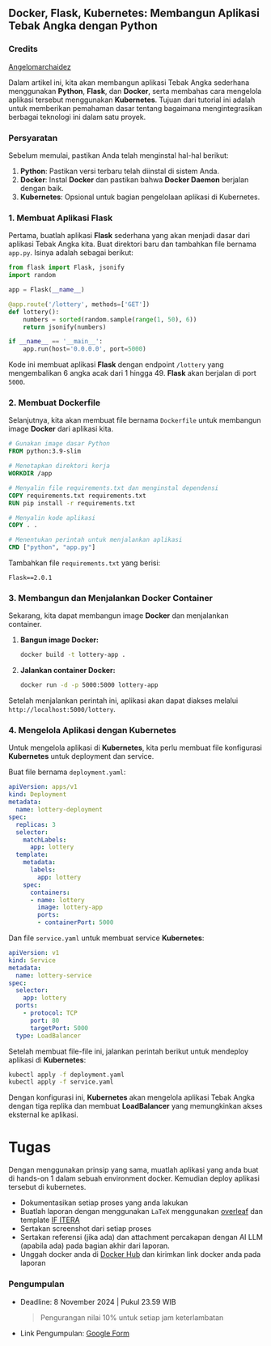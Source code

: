 ## Docker, Flask, Kubernetes: Membangun Aplikasi Tebak Angka dengan Python

### Credits

[Angelomarchaidez](https://medium.com/@angelomarchaidez/docker-flask-kubernetes-building-a-lottery-application-with-python-8d38af40a3d4)

Dalam artikel ini, kita akan membangun aplikasi Tebak Angka sederhana menggunakan **Python**, **Flask**, dan **Docker**, serta membahas cara mengelola aplikasi tersebut menggunakan **Kubernetes**. Tujuan dari tutorial ini adalah untuk memberikan pemahaman dasar tentang bagaimana mengintegrasikan berbagai teknologi ini dalam satu proyek.

### Persyaratan

Sebelum memulai, pastikan Anda telah menginstal hal-hal berikut:
1. **Python**: Pastikan versi terbaru telah diinstal di sistem Anda.
2. **Docker**: Instal **Docker** dan pastikan bahwa **Docker Daemon** berjalan dengan baik.
3. **Kubernetes**: Opsional untuk bagian pengelolaan aplikasi di Kubernetes.

### 1. Membuat Aplikasi Flask

Pertama, buatlah aplikasi **Flask** sederhana yang akan menjadi dasar dari aplikasi Tebak Angka kita. Buat direktori baru dan tambahkan file bernama `app.py`. Isinya adalah sebagai berikut:

```python
from flask import Flask, jsonify
import random

app = Flask(__name__)

@app.route('/lottery', methods=['GET'])
def lottery():
    numbers = sorted(random.sample(range(1, 50), 6))
    return jsonify(numbers)

if __name__ == '__main__':
    app.run(host='0.0.0.0', port=5000)
```

Kode ini membuat aplikasi **Flask** dengan endpoint `/lottery` yang mengembalikan 6 angka acak dari 1 hingga 49. **Flask** akan berjalan di port `5000`.

### 2. Membuat Dockerfile

Selanjutnya, kita akan membuat file bernama `Dockerfile` untuk membangun image **Docker** dari aplikasi kita.

```dockerfile
# Gunakan image dasar Python
FROM python:3.9-slim

# Menetapkan direktori kerja
WORKDIR /app

# Menyalin file requirements.txt dan menginstal dependensi
COPY requirements.txt requirements.txt
RUN pip install -r requirements.txt

# Menyalin kode aplikasi
COPY . .

# Menentukan perintah untuk menjalankan aplikasi
CMD ["python", "app.py"]
```

Tambahkan file `requirements.txt` yang berisi:

```
Flask==2.0.1
```

### 3. Membangun dan Menjalankan Docker Container

Sekarang, kita dapat membangun image **Docker** dan menjalankan container.

1. **Bangun image Docker:**
   ```bash
   docker build -t lottery-app .
   ```

2. **Jalankan container Docker:**
   ```bash
   docker run -d -p 5000:5000 lottery-app
   ```

Setelah menjalankan perintah ini, aplikasi akan dapat diakses melalui `http://localhost:5000/lottery`.

### 4. Mengelola Aplikasi dengan Kubernetes

Untuk mengelola aplikasi di **Kubernetes**, kita perlu membuat file konfigurasi **Kubernetes** untuk deployment dan service.

Buat file bernama `deployment.yaml`:

```yaml
apiVersion: apps/v1
kind: Deployment
metadata:
  name: lottery-deployment
spec:
  replicas: 3
  selector:
    matchLabels:
      app: lottery
  template:
    metadata:
      labels:
        app: lottery
    spec:
      containers:
      - name: lottery
        image: lottery-app
        ports:
        - containerPort: 5000
```

Dan file `service.yaml` untuk membuat service **Kubernetes**:

```yaml
apiVersion: v1
kind: Service
metadata:
  name: lottery-service
spec:
  selector:
    app: lottery
  ports:
    - protocol: TCP
      port: 80
      targetPort: 5000
  type: LoadBalancer
```

Setelah membuat file-file ini, jalankan perintah berikut untuk mendeploy aplikasi di **Kubernetes**:

```bash
kubectl apply -f deployment.yaml
kubectl apply -f service.yaml
```

Dengan konfigurasi ini, **Kubernetes** akan mengelola aplikasi Tebak Angka dengan tiga replika dan membuat **LoadBalancer** yang memungkinkan akses eksternal ke aplikasi.

# Tugas
Dengan menggunakan prinsip yang sama, muatlah aplikasi yang anda buat di hands-on 1 dalam sebuah environment docker. Kemudian deploy aplikasi tersebut di kubernetes.

- Dokumentasikan setiap proses yang anda lakukan
- Buatlah laporan dengan menggunakan `LaTeX` menggunakan [overleaf](https://www.overleaf.com/) dan template [IF ITERA](https://cs.overleaf.com/latex/templates/if-itera-template/mzszgcxqqxtm)
- Sertakan screenshot dari setiap proses
- Sertakan referensi (jika ada) dan attachment percakapan dengan AI LLM (apabila ada) pada bagian akhir dari laporan.
- Unggah docker anda di [Docker Hub](https://hub.docker.com/) dan kirimkan link docker anda pada laporan

### Pengumpulan
- Deadline: 8 November 2024 | Pukul 23.59 WIB
    > Pengurangan nilai 10% untuk setiap jam keterlambatan
- Link Pengumpulan: [Google Form](https://docs.google.com/forms/d/e/1FAIpQLSdchevFrY4P9iJa_HU44XhLDjBxu_Ah5XhxwipBZJkC-8SaMg/viewform?usp=sf_link)